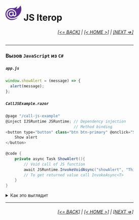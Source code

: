 <div style="width:80%; margin-left:10%;">

# <img src="./images/blazor_logo_transparent.png " width="50" /> JS Iterop

<div style="text-align:right;">

###### [[<= BACK]](05.2.md) | [[< HOME >]](00.1.md) | [[NEXT =>]](07.2.md)

</div>

---

### Вызов **`JavaScript`** из **`C#`**

##### `app.js`

```javascript
window.showAlert = (message) => {
  alert(message);
};
```

##### `CallJSExample.razor`

```csharp
@page "/call-js-example"
@inject IJSRuntime JSRuntime; // Dependency injection
                              // Method binding
<button type="button" class="btn btn-primary" @onclick="ShowAlert">
    Show alert
</button>

@code {
    private async Task ShowAlert(){
        // Void call of JS function
        await JSRuntime.InvokeVoidAsync("showAlert", "This is an alert!");
        // To get returned value call InvokeAsync<T>
    }
}
```

<details>
  <summary>Как это выглядит</summary>

<img src="./images/js_interop_a.png " width="800" />

</details>

---

<div style="text-align:right;">

###### [[<= BACK]](05.2.md) | [[< HOME >]](00.1.md) | [[NEXT =>]](07.2.md)

</div>

</div>
